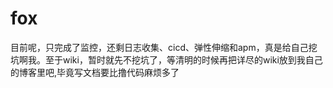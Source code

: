 # fox
目前呢，只完成了监控，还剩日志收集、cicd、弹性伸缩和apm，真是给自己挖坑啊我。至于wiki，暂时就先不挖坑了，等清明的时候再把详尽的wiki放到我自己的博客里吧,毕竟写文档要比撸代码麻烦多了
